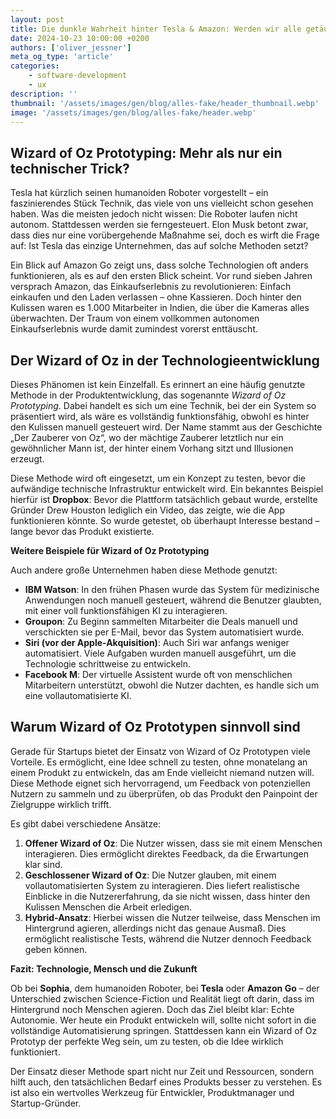 ```yaml
---
layout: post
title: Die dunkle Wahrheit hinter Tesla & Amazon: Werden wir alle getäuscht? 🤖💡
date: 2024-10-23 10:00:00 +0200
authors: ['oliver_jessner']
meta_og_type: 'article'
categories:
    - software-development
    - ux
description: ''
thumbnail: '/assets/images/gen/blog/alles-fake/header_thumbnail.webp'
image: '/assets/images/gen/blog/alles-fake/header.webp'
---
```


## Wizard of Oz Prototyping: Mehr als nur ein technischer Trick?

Tesla hat kürzlich seinen humanoiden Roboter vorgestellt – ein faszinierendes Stück Technik, das viele von uns vielleicht schon gesehen haben. Was die meisten jedoch nicht wissen: Die Roboter laufen nicht autonom. Stattdessen werden sie ferngesteuert. Elon Musk betont zwar, dass dies nur eine vorübergehende Maßnahme sei, doch es wirft die Frage auf: Ist Tesla das einzige Unternehmen, das auf solche Methoden setzt?

Ein Blick auf Amazon Go zeigt uns, dass solche Technologien oft anders funktionieren, als es auf den ersten Blick scheint. Vor rund sieben Jahren versprach Amazon, das Einkaufserlebnis zu revolutionieren: Einfach einkaufen und den Laden verlassen – ohne Kassieren. Doch hinter den Kulissen waren es 1.000 Mitarbeiter in Indien, die über die Kameras alles überwachten. Der Traum von einem vollkommen autonomen Einkaufserlebnis wurde damit zumindest vorerst enttäuscht.

## Der Wizard of Oz in der Technologieentwicklung

Dieses Phänomen ist kein Einzelfall. Es erinnert an eine häufig genutzte Methode in der Produktentwicklung, das sogenannte _Wizard of Oz Prototyping_. Dabei handelt es sich um eine Technik, bei der ein System so präsentiert wird, als wäre es vollständig funktionsfähig, obwohl es hinter den Kulissen manuell gesteuert wird. Der Name stammt aus der Geschichte „Der Zauberer von Oz“, wo der mächtige Zauberer letztlich nur ein gewöhnlicher Mann ist, der hinter einem Vorhang sitzt und Illusionen erzeugt.

Diese Methode wird oft eingesetzt, um ein Konzept zu testen, bevor die aufwändige technische Infrastruktur entwickelt wird. Ein bekanntes Beispiel hierfür ist **Dropbox**: Bevor die Plattform tatsächlich gebaut wurde, erstellte Gründer Drew Houston lediglich ein Video, das zeigte, wie die App funktionieren könnte. So wurde getestet, ob überhaupt Interesse bestand – lange bevor das Produkt existierte.

**Weitere Beispiele für Wizard of Oz Prototyping**

Auch andere große Unternehmen haben diese Methode genutzt:

-   **IBM Watson**: In den frühen Phasen wurde das System für medizinische Anwendungen noch manuell gesteuert, während die Benutzer glaubten, mit einer voll funktionsfähigen KI zu interagieren.
-   **Groupon**: Zu Beginn sammelten Mitarbeiter die Deals manuell und verschickten sie per E-Mail, bevor das System automatisiert wurde.
-   **Siri (vor der Apple-Akquisition)**: Auch Siri war anfangs weniger automatisiert. Viele Aufgaben wurden manuell ausgeführt, um die Technologie schrittweise zu entwickeln.
-   **Facebook M**: Der virtuelle Assistent wurde oft von menschlichen Mitarbeitern unterstützt, obwohl die Nutzer dachten, es handle sich um eine vollautomatisierte KI.

## Warum Wizard of Oz Prototypen sinnvoll sind

Gerade für Startups bietet der Einsatz von Wizard of Oz Prototypen viele Vorteile. Es ermöglicht, eine Idee schnell zu testen, ohne monatelang an einem Produkt zu entwickeln, das am Ende vielleicht niemand nutzen will. Diese Methode eignet sich hervorragend, um Feedback von potenziellen Nutzern zu sammeln und zu überprüfen, ob das Produkt den Painpoint der Zielgruppe wirklich trifft.

Es gibt dabei verschiedene Ansätze:

1. **Offener Wizard of Oz**: Die Nutzer wissen, dass sie mit einem Menschen interagieren. Dies ermöglicht direktes Feedback, da die Erwartungen klar sind.
2. **Geschlossener Wizard of Oz**: Die Nutzer glauben, mit einem vollautomatisierten System zu interagieren. Dies liefert realistische Einblicke in die Nutzererfahrung, da sie nicht wissen, dass hinter den Kulissen Menschen die Arbeit erledigen.
3. **Hybrid-Ansatz**: Hierbei wissen die Nutzer teilweise, dass Menschen im Hintergrund agieren, allerdings nicht das genaue Ausmaß. Dies ermöglicht realistische Tests, während die Nutzer dennoch Feedback geben können.

**Fazit: Technologie, Mensch und die Zukunft**

Ob bei **Sophia**, dem humanoiden Roboter, bei **Tesla** oder **Amazon Go** – der Unterschied zwischen Science-Fiction und Realität liegt oft darin, dass im Hintergrund noch Menschen agieren. Doch das Ziel bleibt klar: Echte Autonomie. Wer heute ein Produkt entwickeln will, sollte nicht sofort in die vollständige Automatisierung springen. Stattdessen kann ein Wizard of Oz Prototyp der perfekte Weg sein, um zu testen, ob die Idee wirklich funktioniert.

Der Einsatz dieser Methode spart nicht nur Zeit und Ressourcen, sondern hilft auch, den tatsächlichen Bedarf eines Produkts besser zu verstehen. Es ist also ein wertvolles Werkzeug für Entwickler, Produktmanager und Startup-Gründer.
